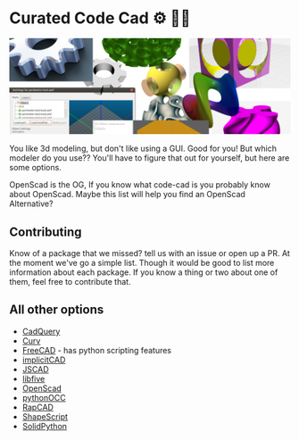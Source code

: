 # Curated Code Cad ⚙️ 👩‍🔧

<img src="https://raw.githubusercontent.com/Irev-Dev/repo-images/main/images/CURATED-CODE-CAD-BANNER2.jpg">

You like 3d modeling, but don't like using a GUI. Good for you! But which modeler do you use??
You'll have to figure that out for yourself, but here are some options.

OpenScad is the OG, If you know what code-cad is you probably know about OpenScad. Maybe this list will help you find an OpenScad Alternative?

## Contributing

Know of a package that we missed? tell us with an issue or open up a PR.
At the moment we've go a simple list. Though it would be good to list more information about each package. If you know a thing or two about one of them, feel free to contribute that.

## All other options

- [CadQuery](https://cadquery.readthedocs.io/en/latest/installation.html)
- [Curv](http://www.curv3d.org/)
- [FreeCAD](https://www.freecadweb.org/) - has python scripting features
- [implicitCAD](http://www.implicitcad.org/)
- [JSCAD](https://openjscad.org/)
- [libfive](http://libfive.com/)
- [OpenScad](http://www.openscad.org/)
- [pythonOCC](http://www.pythonocc.org/)
- [RapCAD](https://gilesbathgate.com/category/rapcad/)
- [ShapeScript](https://apps.apple.com/us/app/shapescript/id1441135869?mt=12)
- [SolidPython](https://solidpython.readthedocs.io/en/latest/)
